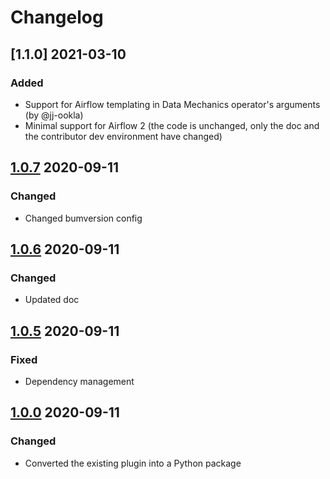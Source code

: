 # Changelog

## [1.1.0] 2021-03-10

### Added

- Support for Airflow templating in Data Mechanics operator's arguments (by @jj-ookla)
- Minimal support for Airflow 2 (the code is unchanged, only the doc and the contributor dev environment have changed)

## [1.0.7] 2020-09-11

### Changed

- Changed bumversion config

## [1.0.6] 2020-09-11

### Changed

- Updated doc

## [1.0.5] 2020-09-11

### Fixed

- Dependency management

## [1.0.0] 2020-09-11

### Changed

- Converted the existing plugin into a Python package

[unreleased]: https://github.com/datamechanics/datamechanics_airflow_plugin/compare/v1.0.7...master
[1.0.7]: https://github.com/datamechanics/datamechanics_airflow_plugin/compare/v1.0.6...v1.0.7
[1.0.6]: https://github.com/datamechanics/datamechanics_airflow_plugin/compare/v1.0.5...v1.0.6
[1.0.5]: https://github.com/datamechanics/datamechanics_airflow_plugin/compare/v1.0.0...v1.0.5
[1.0.0]: https://github.com/datamechanics/datamechanics_airflow_plugin/compare/...v1.0.0
